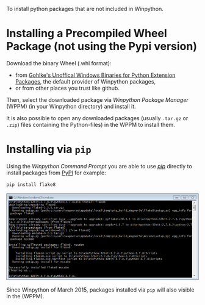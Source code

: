 To install python packages that are not included in Winpython.

# Installing a Precompiled Wheel Package (not using the Pypi version)

Download the binary Wheel (.whl format):
- from [Gohlke's Unoffical Windows Binaries for Python Extension Packages](http://www.lfd.uci.edu/~gohlke/pythonlibs/), the default provider of Winpython packages,
- or from other places you trust like github. 

Then, select the downloaded package via *Winpython Package Manager* (WPPM) (in your Winpython directory) and install it.

It is also possible to open any downloaded packages (usually `.tar.gz` or `.zip`) files containing the Python-files) in the WPPM to install them.


# Installing via `pip`

Using the *Winpython Command Prompt* you are able to use [*pip*](https://pip.readthedocs.org/en/latest/) directly to install packages from [PyPI](http://pypi.python.org/) for example:

```bash
pip install flake8
```

![pip Screenshot](images/pip-install.png)

Since Winpython of March 2015, packages installed via `pip` will also visible in the (WPPM).